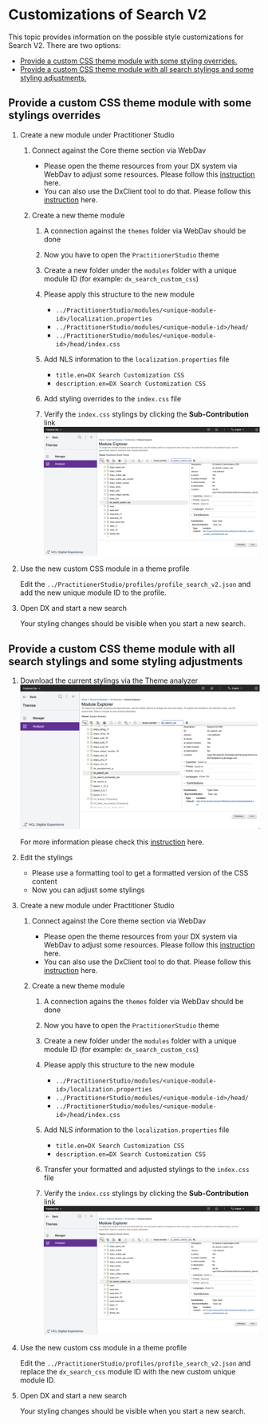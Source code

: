 # Customizations of Search V2

This topic provides information on the possible style customizations for Search V2. There are two options:

- [Provide a custom CSS theme module with some styling overrides.](#providing-a-custom-css-theme-module-with-some-styling-overrides)
- [Provide a custom CSS theme module with all search stylings and some styling adjustments.](#providing-a-custom-css-theme-module-with-all-search-stylings-and-some-styling-adjustments)

## Provide a custom CSS theme module with some stylings overrides

1. Create a new module under Practitioner Studio
    1. Connect against the Core theme section via WebDav
        - Please open the theme resources from your DX system via WebDav to adjust some resources. Please follow this  [instruction](../../manage_content/wcm_delivery/webdav/administer_webdav/mash_webdav_store.md) here.
        - You can also use the DxClient tool to do that. Please follow this [instruction](../../extend_dx/development_tools/dxclient/index.md) here.

    2. Create a new theme module
        1. A connection against the `themes` folder via WebDav should be done
        2. Now you have to open the `PractitionerStudio` theme
        3. Create a new folder under the `modules` folder with a unique module ID (for example: `dx_search_custom_css`)
        4. Please apply this structure to the new module
            - `../PractitionerStudio/modules/<unique-module-id>/localization.properties`
            - `../PractitionerStudio/modules/<unique-module-id>/head/`
            - `../PractitionerStudio/modules/<unique-module-id>/head/index.css`

        5. Add NLS information to the `localization.properties` file
            - `title.en=DX Search Customization CSS`
            - `description.en=DX Search Customization CSS`

        6. Add styling overrides to the `index.css` file

        7. Verify the `index.css` stylings by clicking the **Sub-Contribution** link
            ![Screenshot](../../assets/HCL_Search_Theme_Analyzer_New_Module.png)

2. Use the new custom CSS module in a theme profile
    
    Edit the `../PractitionerStudio/profiles/profile_search_v2.json` and add the new unique module ID to the profile.

3. Open DX and start a new search

    Your styling changes should be visible when you start a new search.

## Provide a custom CSS theme module with all search stylings and some styling adjustments

1. Download the current stylings via the Theme analyzer
    ![Screenshot](../../assets/HCL_Search_Theme_Analyzer.png)

    For more information please check this [instruction](../components/#getting-the-default-theme-modules) here.

2. Edit the stylings
    - Please use a formatting tool to get a formatted version of the CSS content
    - Now you can adjust some stylings

3. Create a new module under Practitioner Studio
    1. Connect against the Core theme section via WebDav
        - Please open the theme resources from your DX system via WebDav to adjust some resources. Please follow this  [instruction](../../manage_content/wcm_delivery/webdav/administer_webdav/mash_webdav_store.md) here.
        - You can also use the DxClient tool to do that. Please follow this [instruction](../../extend_dx/development_tools/dxclient/index.md) here.

    2. Create a new theme module
        1. A connection agains the `themes` folder via WebDav should be done
        2. Now you have to open the `PractitionerStudio` theme
        3. Create a new folder under the `modules` folder with a unique module ID (for example: `dx_search_custom_css`)
        4. Please apply this structure to the new module
            - `../PractitionerStudio/modules/<unique-module-id>/localization.properties`
            - `../PractitionerStudio/modules/<unique-module-id>/head/`
            - `../PractitionerStudio/modules/<unique-module-id>/head/index.css`

        5. Add NLS information to the `localization.properties` file
            - `title.en=DX Search Customization CSS`
            - `description.en=DX Search Customization CSS`

        6. Transfer your formatted and adjusted stylings to the `index.css` file

        7. Verify the `index.css` stylings by clicking the **Sub-Contribution** link
            ![Screenshot](../../assets/HCL_Search_Theme_Analyzer_New_Module.png)

5. Use the new custom css module in a theme profile
    
    Edit the `../PractitionerStudio/profiles/profile_search_v2.json` and replace the `dx_search_css` module ID with the new custom unique module ID.

6. Open DX and start a new search

    Your styling changes should be visible when you start a new search.